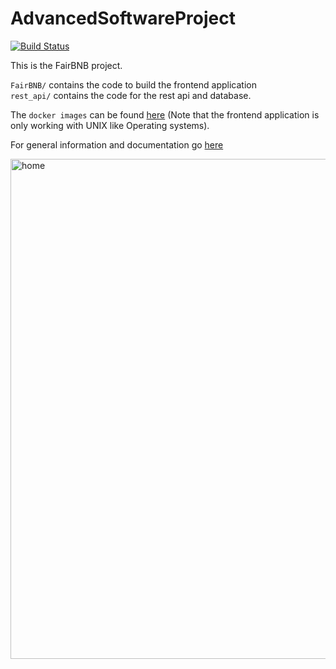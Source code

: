 # AdvancedSoftwareProject
[![Build Status](https://travis-ci.com/moerfii/AdvancedSoftwareProject-1.svg?token=fp5ppBj9DyWPBuhMzGBq&branch=main)](https://travis-ci.com/moerfii/AdvancedSoftwareProject-1.svg?branch=main)

This is the FairBNB project.

`FairBNB/` contains the code to build the frontend application  
`rest_api/` contains the code for the rest api and database.  

The `docker images` can be found [here](https://hub.docker.com/repository/docker/moerfi/fairbnb) (Note that the frontend application is only working with UNIX like Operating systems).  
  
For general information and documentation go [here](https://github.com/flruee/AdvancedSoftwareProject/wiki)
   
   
   <img width="800" alt="home" src="https://user-images.githubusercontent.com/40763359/120100812-0d988100-c143-11eb-9a00-ff8f490a46b5.png">
